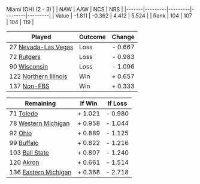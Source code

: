 Miami (OH) (2 - 3)
|       |   NAW   |   AAW   |   NCS   |   NRS   |
|-------|---------|---------|---------|---------|
| Value |  -1.811 |  -0.362 |   4.412 |   5.524 |
| Rank  |     104 |     107 |     104 |     119 |

| Played                    | Outcome    |  Change  |
|---------------------------|------------|----------|
|  27 [Nevada-Las Vegas      ](NevadaLasVegas.md)| Loss       | -  0.667 |
|  72 [Rutgers               ](Rutgers.md)| Loss       | -  0.983 |
|  90 [Wisconsin             ](Wisconsin.md)| Loss       | -  1.096 |
| 122 [Northern Illinois     ](NorthernIllinois.md)| Win        | +  0.657 |
| 137 [Non-FBS               ](NonFBS.md)| Win        | +  0.333 |

| Remaining                 |  If Win  |  If Loss |
|---------------------------|----------|----------|
|  71 [Toledo                ](Toledo.md)| +  1.021 | -  0.980 |
|  78 [Western Michigan      ](WesternMichigan.md)| +  0.958 | -  1.044 |
|  92 [Ohio                  ](Ohio.md)| +  0.889 | -  1.125 |
|  99 [Buffalo               ](Buffalo.md)| +  0.822 | -  1.216 |
| 103 [Ball State            ](BallState.md)| +  0.807 | -  1.240 |
| 120 [Akron                 ](Akron.md)| +  0.661 | -  1.514 |
| 136 [Eastern Michigan      ](EasternMichigan.md)| +  0.368 | -  2.718 |

